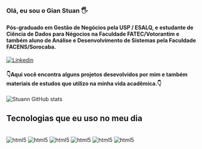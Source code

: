 ### Olá, eu sou o Gian Stuan 🖐️
#### Pós-graduado em Gestão de Negócios pela USP / ESALQ, e estudante de Ciência de Dados para Négocios na Faculdade FATEC/Votorantim e também aluno de Análise e Desenvolvimento de Sistemas pela Faculdade FACENS/Sorocaba.

[![Linkedin](https://img.shields.io/badge/LinkedIn-0077B5?style=for-the-badge&logo=linkedin&logoColor=white)](https://www.linkedin.com/in/gian-stuan/)

 #### 👇Aqui você encontra alguns projetos desevolvidos por mim e também materiais de estudos que utilizo na minha vida acadêmica.👇

![Stuann GitHub stats](https://github-readme-stats.vercel.app/api?username=Stuann&show_icons=true&theme=transparent)  

## Tecnologias que eu uso no meu dia
<div style ="display: inline_bloc"><br/>
<img align="center"  alt="html5"src="https://img.shields.io/badge/python-3670A0?style=for-the-badge&logo=python&logoColor=ffdd54" />
<img align="center"  alt="html5"src="https://img.shields.io/badge/Microsoft_SQL_Server-CC2927?style=for-the-badge&logo=microsoft-sql-server&logoColor=white" />
<img align="center"  alt="html5"src="https://img.shields.io/badge/Visual_Studio_Code-0078D4?style=for-the-badge&logo=visual%20studio%20code&logoColor=white" />
<img align="center"  alt="html5"src="https://img.shields.io/badge/Colab-F9AB00?style=for-the-badge&logo=googlecolab&color=525252" />
<img align="center"  alt="html5"src="https://img.shields.io/badge/jupyter-%23FA0F00.svg?style=for-the-badge&logo=jupyter&logoColor=white" />
<img align="center"  alt="html5"src="https://img.shields.io/badge/power_bi-F2C811?style=for-the-badge&logo=powerbi&logoColor=black" />
<div/><br/>
  
